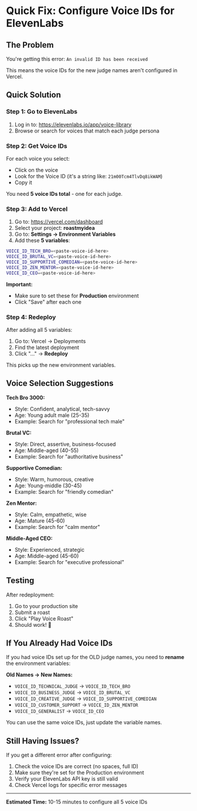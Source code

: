 # Quick Fix: Configure Voice IDs for ElevenLabs

## The Problem
You're getting this error: `An invalid ID has been received`

This means the voice IDs for the new judge names aren't configured in Vercel.

## Quick Solution

### Step 1: Go to ElevenLabs
1. Log in to: https://elevenlabs.io/app/voice-library
2. Browse or search for voices that match each judge persona

### Step 2: Get Voice IDs

For each voice you select:
- Click on the voice
- Look for the Voice ID (it's a string like: `21m00Tcm4TlvDq8ikWAM`)
- Copy it

You need **5 voice IDs total** - one for each judge.

### Step 3: Add to Vercel

1. Go to: https://vercel.com/dashboard
2. Select your project: **roastmyidea**
3. Go to: **Settings → Environment Variables**
4. Add these **5 variables**:

```bash
VOICE_ID_TECH_BRO=<paste-voice-id-here>
VOICE_ID_BRUTAL_VC=<paste-voice-id-here>
VOICE_ID_SUPPORTIVE_COMEDIAN=<paste-voice-id-here>
VOICE_ID_ZEN_MENTOR=<paste-voice-id-here>
VOICE_ID_CEO=<paste-voice-id-here>
```

**Important:** 
- Make sure to set these for **Production** environment
- Click "Save" after each one

### Step 4: Redeploy

After adding all 5 variables:
1. Go to: Vercel → Deployments
2. Find the latest deployment
3. Click "..." → **Redeploy**

This picks up the new environment variables.

## Voice Selection Suggestions

**Tech Bro 3000:**
- Style: Confident, analytical, tech-savvy
- Age: Young adult male (25-35)
- Example: Search for "professional tech male"

**Brutal VC:**
- Style: Direct, assertive, business-focused
- Age: Middle-aged (40-55)
- Example: Search for "authoritative business"

**Supportive Comedian:**
- Style: Warm, humorous, creative
- Age: Young-middle (30-45)
- Example: Search for "friendly comedian"

**Zen Mentor:**
- Style: Calm, empathetic, wise
- Age: Mature (45-60)
- Example: Search for "calm mentor"

**Middle-Aged CEO:**
- Style: Experienced, strategic
- Age: Middle-aged (45-60)
- Example: Search for "executive professional"

## Testing

After redeployment:
1. Go to your production site
2. Submit a roast
3. Click "Play Voice Roast"
4. Should work! 🎉

## If You Already Had Voice IDs

If you had voice IDs set up for the OLD judge names, you need to **rename** the environment variables:

**Old Names → New Names:**
- `VOICE_ID_TECHNICAL_JUDGE` → `VOICE_ID_TECH_BRO`
- `VOICE_ID_BUSINESS_JUDGE` → `VOICE_ID_BRUTAL_VC`
- `VOICE_ID_CREATIVE_JUDGE` → `VOICE_ID_SUPPORTIVE_COMEDIAN`
- `VOICE_ID_CUSTOMER_SUPPORT` → `VOICE_ID_ZEN_MENTOR`
- `VOICE_ID_GENERALIST` → `VOICE_ID_CEO`

You can use the same voice IDs, just update the variable names.

## Still Having Issues?

If you get a different error after configuring:
1. Check the voice IDs are correct (no spaces, full ID)
2. Make sure they're set for the Production environment
3. Verify your ElevenLabs API key is still valid
4. Check Vercel logs for specific error messages

---

**Estimated Time:** 10-15 minutes to configure all 5 voice IDs


